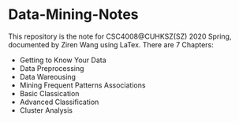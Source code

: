 # Data-Mining-Notes

This repository is the note for CSC4008@CUHKSZ(SZ) 2020 Spring, documented by Ziren Wang using LaTex. There are 7 Chapters:
- Getting to Know Your Data
- Data Preprocessing
- Data Wareousing
- Mining Frequent Patterns Associations
- Basic Classication
- Advanced Classification
- Cluster Analysis

